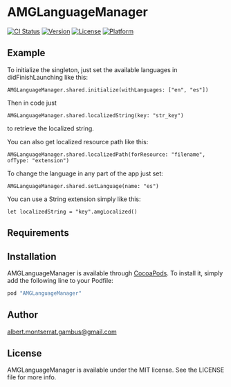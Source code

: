 # AMGLanguageManager

[![CI Status](http://img.shields.io/travis/albert.montserrat.gambus@gmail.com/AMGLanguageManager.svg?style=flat)](https://travis-ci.org/albert.montserrat.gambus@gmail.com/AMGLanguageManager)
[![Version](https://img.shields.io/cocoapods/v/AMGLanguageManager.svg?style=flat)](http://cocoapods.org/pods/AMGLanguageManager)
[![License](https://img.shields.io/cocoapods/l/AMGLanguageManager.svg?style=flat)](http://cocoapods.org/pods/AMGLanguageManager)
[![Platform](https://img.shields.io/cocoapods/p/AMGLanguageManager.svg?style=flat)](http://cocoapods.org/pods/AMGLanguageManager)

## Example

To initialize the singleton, just set the available languages in didFinishLaunching like this:

```
AMGLanguageManager.shared.initialize(withLanguages: ["en", "es"])
```

Then in code just

```
AMGLanguageManager.shared.localizedString(key: "str_key")
```

to retrieve the localized string.

You can also get localized resource path like this:

```
AMGLanguageManager.shared.localizedPath(forResource: "filename", ofType: "extension")
```

To change the language in any part of the app just set:

```
AMGLanguageManager.shared.setLanguage(name: "es")
```

You can use a String extension simply like this:

```
let localizedString = "key".amgLocalized()
```

## Requirements

## Installation

AMGLanguageManager is available through [CocoaPods](http://cocoapods.org). To install
it, simply add the following line to your Podfile:

```ruby
pod "AMGLanguageManager"
```

## Author

albert.montserrat.gambus@gmail.com

## License

AMGLanguageManager is available under the MIT license. See the LICENSE file for more info.
